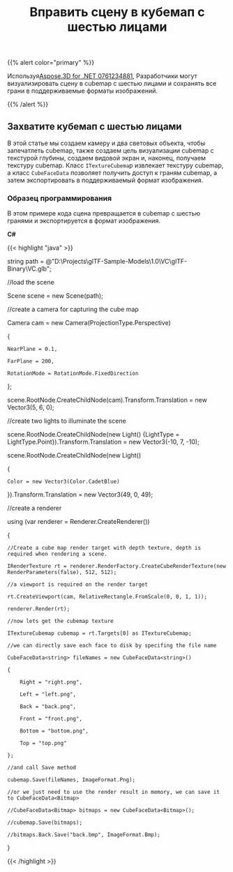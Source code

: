 ﻿---
title: Вправить сцену в кубемап с шестью лицами
type: docs
weight: 70
url: /ru/net/render-a-scene-into-the-cubemap-with-six-faces/
description: Используя Aspose.3D for .NET API, разработчики могут визуализировать сцену в cubemap с шестью лицами и сохранить все грани в поддерживаемых форматах изображений.
---
{{% alert color="primary" %}}

Используя[Aspose.3D for .NET 0761234881](https://products.aspose.com/3d/net/), Разработчики могут визуализировать сцену в cubemap с шестью лицами и сохранять все грани в поддерживаемые форматы изображений.

{{% /alert %}}
## **Захватите кубемап с шестью лицами**
В этой статье мы создаем камеру и два световых объекта, чтобы запечатлеть cubemap, также создаем цель визуализации cubemap с текстурой глубины, создаем видовой экран и, наконец, получаем текстуру cubemap. Класс `ITextureCubema`p извлекает текстуру cubemap, а класс `CubeFaceData` позволяет получить доступ к граням cubemap, а затем экспортировать в поддерживаемый формат изображения.
### **Образец программирования**
В этом примере кода сцена превращается в cubemap с шестью гранями и экспортируется в формат изображения.

**C#**

{{< highlight "java" >}}

 string path = @"D:\Projects\glTF-Sample-Models\1.0\VC\glTF-Binary\VC.glb";

//load the scene

Scene scene = new Scene(path);

//create a camera for capturing the cube map

Camera cam = new Camera(ProjectionType.Perspective)

{

    NearPlane = 0.1,

    FarPlane = 200,

    RotationMode = RotationMode.FixedDirection

};

scene.RootNode.CreateChildNode(cam).Transform.Translation = new Vector3(5, 6, 0);

//create two lights to illuminate the scene

scene.RootNode.CreateChildNode(new Light() {LightType = LightType.Point}).Transform.Translation = new Vector3(-10, 7, -10);

scene.RootNode.CreateChildNode(new Light()

{

    Color = new Vector3(Color.CadetBlue)

}).Transform.Translation = new Vector3(49, 0, 49);



//create a renderer

using (var renderer = Renderer.CreateRenderer())

{

    //Create a cube map render target with depth texture, depth is required when rendering a scene.

    IRenderTexture rt = renderer.RenderFactory.CreateCubeRenderTexture(new RenderParameters(false), 512, 512);

    //a viewport is required on the render target

    rt.CreateViewport(cam, RelativeRectangle.FromScale(0, 0, 1, 1));

    renderer.Render(rt);

    //now lets get the cubemap texture

    ITextureCubemap cubemap = rt.Targets[0] as ITextureCubemap;

    //we can directly save each face to disk by specifing the file name

    CubeFaceData<string> fileNames = new CubeFaceData<string>()

    {

        Right = "right.png",

        Left = "left.png",

        Back = "back.png",

        Front = "front.png",

        Bottom = "bottom.png",

        Top = "top.png"

    };

    //and call Save method

    cubemap.Save(fileNames, ImageFormat.Png);

    //or we just need to use the render result in memory, we can save it to CubeFaceData<Bitmap>

    //CubeFaceData<Bitmap> bitmaps = new CubeFaceData<Bitmap>();

    //cubemap.Save(bitmaps);

    //bitmaps.Back.Save("back.bmp", ImageFormat.Bmp);

}

{{< /highlight >}}

